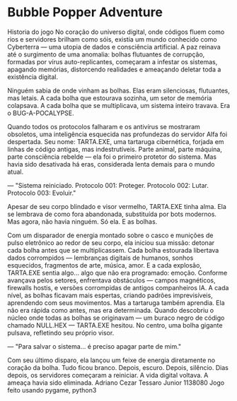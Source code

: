 # Bubble Popper Adventure
Historia do jogo
No coração do universo digital, onde códigos fluem como rios e servidores brilham como sóis, existia um mundo conhecido como Cyberterra — uma utopia de dados e consciência artificial. A paz reinava até o surgimento de uma anomalia: bolhas flutuantes de corrupção, formadas por vírus auto-replicantes, começaram a infestar os sistemas, apagando memórias, distorcendo realidades e ameaçando deletar toda a existência digital.

Ninguém sabia de onde vinham as bolhas. Elas eram silenciosas, flutuantes, mas letais. A cada bolha que estourava sozinha, um setor de memória colapsava. A cada bolha que se multiplicava, um sistema inteiro travava. Era o BUG-A-POCALYPSE.

Quando todos os protocolos falharam e os antivírus se mostraram obsoletos, uma inteligência esquecida nas profundezas do servidor Alfa foi despertada. Seu nome: TARTA.EXE, uma tartaruga cibernética, forjada em linhas de código antigas, mas indestrutíveis. Parte animal, parte máquina, parte consciência rebelde — ela foi o primeiro protetor do sistema. Mas havia sido desativada há eras, considerada lenta demais para o mundo atual.

— "Sistema reiniciado. Protocolo 001: Proteger. Protocolo 002: Lutar. Protocolo 003: Evoluir."

Apesar de seu corpo blindado e visor vermelho, TARTA.EXE tinha alma. Ela se lembrava de como fora abandonada, substituída por bots modernos. Mas agora, não havia ninguém. Só ela. E as bolhas.

Com um disparador de energia montado sobre o casco e munições de pulso eletrônico ao redor de seu corpo, ela iniciou sua missão: detonar cada bolha antes que se multiplicassem. Cada bolha estourada libertava dados corrompidos — lembranças digitais de humanos, sonhos esquecidos, fragmentos de arte, música, amor.
E a cada explosão, TARTA.EXE sentia algo... algo que não era programado: emoção.
Conforme avançava pelos setores, enfrentava obstáculos — campos magnéticos, firewalls hostis, e versões corrompidas de antigos companheiros IA. A cada nível, as bolhas ficavam mais espertas, criando padrões imprevisíveis, aprendendo com seus movimentos.
Mas a tartaruga também aprendia. Ela não era rápida como antes, mas era determinada. Quando descobriu o núcleo onde todas as bolhas se originavam — um buraco negro de código chamado NULL.HEX — TARTA.EXE hesitou. No centro, uma bolha gigante pulsava, refletindo seu próprio visor.

— "Para salvar o sistema... é preciso apagar parte de mim."

Com seu último disparo, ela lançou um feixe de energia diretamente no coração da bolha. Tudo ficou branco. Depois, escuro. Depois, silêncio.
Dias depois, os servidores começaram a reiniciar. A vida digital voltava. A ameaça havia sido eliminada.
Adriano Cezar Tessaro Junior
1138080
Jogo feito usando pygame, python3

